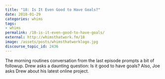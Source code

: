 ```yaml
---
title: "18: Is It Even Good to Have Goals?"
date: 2018-01-29
categories: whims
tags:
- whims
permalink: /18-is-it-even-good-to-have-goals/
external: http://whimsthatwork.fm/18
image: /assets/posts/whimsthatworklogo.jpg
discourse_topic_id: 2436
---
```

The morning routines conversation from the last episode prompts a bit of followup. Drew asks a daunting question: Is it good to have goals? Also, Joe asks Drew about his latest online project.


<!--more-->